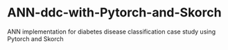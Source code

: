 # ANN-ddc-with-Pytorch-and-Skorch
ANN implementation for diabetes disease classification case study using Pytorch and Skorch 
